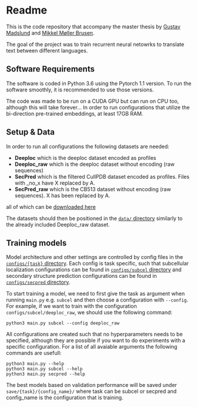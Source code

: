 # Readme

This is the code repository that accompany the master thesis by [Gustav Madslund](https://github.com/gustavmadslund) and [Mikkel Møller Brusen](https://github.com/mikkelbrusen).

The goal of the project was to train recurrent neural netowrks to translate text between different languages.

## Software Requirements

The software is coded in Python 3.6 using the Pytorch 1.1 version. 
To run the software smoothly, it is recommended to use those versions.

The code was made to be run on a CUDA GPU but can run on CPU too, although this will take forever... 
In order to run configurations that utilize the bi-direction pre-trained embeddings, at least 17GB RAM.

## Setup & Data

In order to run all configurations the following datasets are needed:

+ **Deeploc** which is the deeploc dataset encoded as profiles
+ **Deeploc_raw** which is the deeploc dataset without encoding (raw sequences)
+ **SecPred** which is the filtered CullPDB dataset encoded as profiles. Files with _no_x have X replaced by A.   
+ **SecPred_raw** which is the CB513 dataset without encoding (raw sequences). X has been replaced by A.

all of which can be [downloaded here](https://drive.google.com/drive/folders/1-qPOetLSYrrlFvcjmt2lSAwKoR-_AXFm?usp=sharing)

The datasets should then be positioned in the [`data/` directory](data/) similarly to the already included Deeploc_raw dataset.

## Training models

Model architecture and other settings are controlled by config files in the [`configs/{task}` directory](configs/). Each config is task specific, such that subcellular localization configurations can be found in [`configs/subcel` directory](configs/subcel/) and secondary structure prediction configurations can be found in [`configs/secpred` directory](configs/secpred/).

To start training a model, we need to first give the task as argument when running `main.py` e.g. `subcel` and then choose a configuration with `--config`. For example, if we want to train with the configuration `configs/subcel/deeploc_raw`, we should use the following command:

    python3 main.py subcel --config deeploc_raw

All configurations are created such that no hyperparameters needs to be specified, although they are possible if you want to do experiments with a specific configuration. For a list of all avaiable arguments the following commands are usefull:

    python3 main.py --help
    python3 main.py subcel --help
    python3 main.py secpred --help

The best models based on validation performance will be saved under `save/{task}/{config_name}/` where task can be subcel or secpred and config_name is the configuration that is training.
